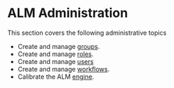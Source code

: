 ﻿[title]: # (Administration)
[tags]: # (Account Lifecycle Manager,ALM,Active Directory,)
[priority]: # (2000)

# ALM Administration

This section covers the following administrative topics

* Create and manage [groups](create-groups.md).
* Create and manage [roles](create-roles.md).
* Create and manage [users](create-users.md)
* Create and manage [workflows](build-workflows.md).
* Calibrate the ALM [engine](calibrate-engine.md).
